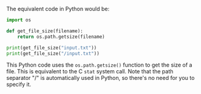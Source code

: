  The equivalent code in Python would be:

```python
import os

def get_file_size(filename):
    return os.path.getsize(filename)

print(get_file_size("input.txt"))
print(get_file_size("/input.txt"))
```

This Python code uses the `os.path.getsize()` function to get the size of a file. This is equivalent to the C `stat` system call. Note that the path separator "/" is automatically used in Python, so there's no need for you to specify it.
